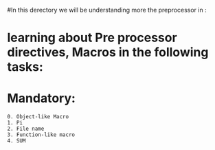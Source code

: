 #In this derectory we will be understanding more the preprocessor in :
#	learning about Pre processor directives, Macros in the following tasks:

#	Mandatory:

	0. Object-like Macro
	1. Pi
	2. File name
	3. Function-like macro
	4. SUM
